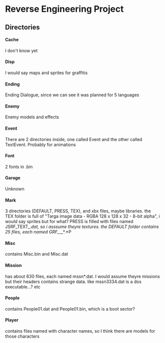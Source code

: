 # Reverse Engineering Project

## Directories


#### Cache
I don't know yet


#### Disp
I would say maps and sprites for graffitis

#### Ending
Ending Dialogue, since we can see it was planned for 5 languages

#### Enemy
Enemy models and effects

#### Event
There are 2 directories inside, one called Event and the other called TextEvent. Probably for animations

#### Font
2 fonts in .bin

#### Garage
Unknown

#### Mark
3 directories (DEFAULT, PRESS, TEX), and xbx files, maybe libraries.
the TEX folder is full of "Targa image data - RGBA 128 x 128 x 32 - 8-bit alpha", i would say sprites but for what?
PRESS is filled with files named JSRF_TEXT_*.dat, so i asssume theyre textures.
the DEFAULT folder contains 25 files, each named GRF_*__*.*P


#### Misc
contains Misc.bin and Misc.dat

#### Mission
has about 630 files, each named mssn*.dat. I would assume theyre missions but their headers contains strange data. like mssn3334.dat is a dos executable...? etc

#### People
contains People01.dat and People01.bin, which is a boot sector?

#### Player
contains files named with character names, so I think there are models for those characters
